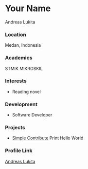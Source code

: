 # Your Name

Andreas Lukita

### Location

Medan, Indonesia

### Academics

STMIK MIKROSKIL

### Interests

- Reading novel

### Development

- Software Developer

### Projects

- [Simple Contribute](https://github.com/KongkowITMedan/SimpleContribute) Print Hello World

### Profile Link

[Andreas Lukita](https://github.com/dreuia)
